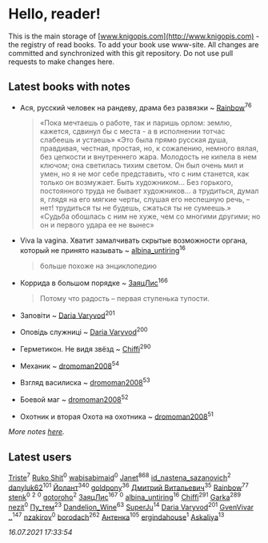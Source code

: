 # Hello, reader!
This is the main storage of [www.knigopis.com](http://www.knigopis.com) - the registry of read books.
To add your book use www-site. All changes are committed and synchronized with this git repository.
Do not use pull requests to make changes here.


## Latest books with notes
* Ася, русский человек на рандеву, драма без развязки ~ [Rainbow](users/109/109787328219839805802-google)<sup>76</sup>
    > «Пока мечтаешь о работе, так и паришь орлом: землю, кажется, сдвинул бы с места - а в исполнении тотчас слабеешь и устаешь»
    > «Это была прямо русская душа, правдивая, честная, простая, но, к сожалению, немного вялая, без цепкости и внутреннего жара. Молодость не кипела в нем ключом; она светилась тихим светом. Он был очень мил и умен, но я не мог себе представить, что с ним станется, как только он возмужает. Быть художником… Без горького, постоянного труда не бывает художников… а трудиться, думал я, глядя на его мягкие черты, слушая его неспешную речь, – нет! трудиться ты не будешь, сжаться ты не сумеешь.»
    > «Судьба обошлась с ним не хуже, чем со многими другими; но он и первого удара ее не вынес»

* Viva la vagina. Хватит замалчивать скрытые возможности органа, который не принято называть ~ [albina_untiring](users/257/2579695-vkontakte)<sup>16</sup>
    > больше похоже на энциклопедию

* Коррида  в большом порядке ~ [ЗаяцЛис](users/112/112388384595246311466-google)<sup>166</sup>
    > Потому что радость – первая ступенька тупости.

* Заповіти ~ [Daria Varyvod](users/829/829893410524253-facebook)<sup>201</sup>

* Оповідь служниці ~ [Daria Varyvod](users/829/829893410524253-facebook)<sup>200</sup>

* Герметикон. Не видя звёзд ~ [Chiffi](users/105/105831994080785626680-google)<sup>290</sup>

* Механик ~ [dromoman2008](users/444/44461886-yandex)<sup>54</sup>

* Взгляд василиска ~ [dromoman2008](users/444/44461886-yandex)<sup>53</sup>

* Боевой маг ~ [dromoman2008](users/444/44461886-yandex)<sup>52</sup>

* Охотник и вторая Охота на охотника ~ [dromoman2008](users/444/44461886-yandex)<sup>51</sup>


_More notes [here](latest_books_with_notes.md)._


## Latest users
[Triste](users/517/5175580462988229760-mailru)<sup>7</sup> 
[Ruko Shit](users/219/2193185692363496955-mailru)<sup>0</sup> 
[wabisabimaid](users/420/420017445-vkontakte)<sup>0</sup> 
[Janet](users/108/108113656204404967440-google)<sup>868</sup> 
[id_nastena_sazanovich](users/173/173160241-vkontakte)<sup>2</sup> 
[danyluk62](users/374/374149854-vkontakte)<sup>101</sup> 
[Йолант](users/104/104690883692185089260-google)<sup>340</sup> 
[goldpony](users/445/445613750-yandex)<sup>36</sup> 
[Дмитрий Витальевич](users/116/116650782618177766821-googleplus)<sup>35</sup> 
[Rainbow](users/109/109787328219839805802-google)<sup>77</sup> 
[stenk](users/355/3556151164432717-facebook)<sup>0</sup> 
[](users/880/880015719-yandex)<sup>2</sup> 
[](users/158/15831034236773408786-mailru)<sup>0</sup> 
[gotoroho](users/917/917342266-yandex)<sup>2</sup> 
[ЗаяцЛис](users/112/112388384595246311466-google)<sup>167</sup> 
[](users/101/101179637838670611102-google)<sup>0</sup> 
[albina_untiring](users/257/2579695-vkontakte)<sup>16</sup> 
[Chiffi](users/105/105831994080785626680-google)<sup>291</sup> 
[Garka](users/115/115753719718250012620-google)<sup>289</sup> 
[nezit](users/333/33343845-vkontakte)<sup>0</sup> 
[Пу_тем](users/344/3448154788585127-facebook)<sup>23</sup> 
[Dandelion_Wine](users/586/58602788-vkontakte)<sup>63</sup> 
[SuperJu](users/791/791518651-soundcloud)<sup>14</sup> 
[Daria Varyvod](users/829/829893410524253-facebook)<sup>201</sup> 
[GvenVivar ..](users/158/158266434925901-facebook)<sup>147</sup> 
[nzakirov](users/107/107015185865743977724-google)<sup>0</sup> 
[borodach](users/157/15706320-vkontakte)<sup>262</sup> 
[Антенка](users/118/118158645037334943900-google)<sup>105</sup> 
[ergindahouse](users/362/362555681-vkontakte)<sup>1</sup> 
[Askaliya](users/326/326783541-vkontakte)<sup>13</sup> 


_16.07.2021 17:33:54_
